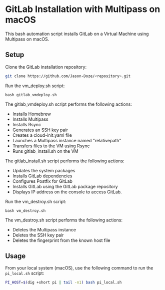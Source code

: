 # GitLab Installation with Multipass on macOS
This bash automation script installs GitLab on a Virtual Machine using Multipass on macOS.

## Setup
Clone the GitLab installation repository:

```bash
git clone https://github.com/Jason-Doze/<repository>.git
```

Run the vm_deploy.sh script:

```shell
bash gitlab_vmdeploy.sh
```

The gitlab_vmdeploy.sh script performs the following actions:

* Installs Homebrew
* Installs Multipass
* Installs Rsync
* Generates an SSH key pair
* Creates a cloud-init.yaml file
* Launches a Multipass instance named "relativepath"
* Transfers files to the VM using Rsync
* Runs gitlab_install.sh on the VM

The gitlab_install.sh script performs the following actions:

* Updates the system packages
* Installs GitLab dependencies
* Configures Postfix for GitLab
* Installs GitLab using the GitLab package repository
* Displays IP address on the console to access GitLab.

Run the vm_destroy.sh script:

```shell
bash vm_destroy.sh
```

The vm_destroy.sh script performs the following actions:

* Deletes the Multipass instance
* Deletes the SSH key pair
* Deletes the fingerprint from the known host file

## Usage
From your local system (macOS), use the following command to run the `pi_local.sh` script:

```bash
PI_HOST=$(dig +short pi | tail -n1) bash pi_local.sh
```